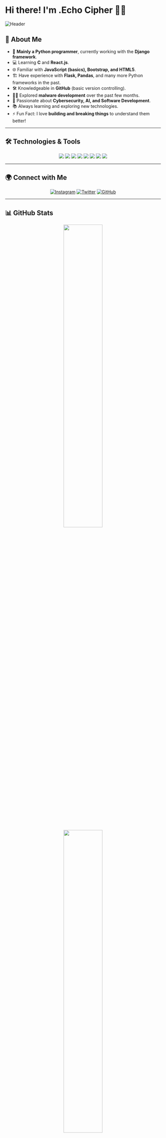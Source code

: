 # Hi there! I'm .Echo Cipher 🚀🔥

![Header](https://capsule-render.vercel.app/api?type=wave&color=gradient&height=150&section=header&text=Welcome%20to%20My%20GitHub!&fontSize=35&fontAlignY=40)

## 🚀 About Me

- 🐍 **Mainly a Python programmer**, currently working with the **Django framework**.
- 💻 Learning **C** and **React.js**.
- 🌐 Familiar with **JavaScript (basics), Bootstrap, and HTML5**.
- 🏗️ Have experience with **Flask, Pandas**, and many more Python frameworks in the past.
- 🛠️ Knowledgeable in **GitHub** (basic version controlling).
- 🕵️‍♂️ Explored **malware development** over the past few months.
- 🎯 Passionate about **Cybersecurity, AI, and Software Development**.
- 📚 Always learning and exploring new technologies.
- ⚡ Fun Fact: I love **building and breaking things** to understand them better!

---

## 🛠️ Technologies & Tools

<p align="center">
<img src="https://img.shields.io/badge/Python-3776AB?style=for-the-badge&logo=python&logoColor=white"> 
<img src="https://img.shields.io/badge/Django-092E20?style=for-the-badge&logo=django&logoColor=white"> 
<img src="https://img.shields.io/badge/Flask-000000?style=for-the-badge&logo=flask&logoColor=white"> 
<img src="https://img.shields.io/badge/JavaScript-F7DF1E?style=for-the-badge&logo=javascript&logoColor=black"> 
<img src="https://img.shields.io/badge/React-61DAFB?style=for-the-badge&logo=react&logoColor=black"> 
<img src="https://img.shields.io/badge/C-A8B9CC?style=for-the-badge&logo=c&logoColor=black"> 
<img src="https://img.shields.io/badge/HTML5-E34F26?style=for-the-badge&logo=html5&logoColor=white"> 
<img src="https://img.shields.io/badge/GitHub-181717?style=for-the-badge&logo=github&logoColor=white"> 
</p>

---

## 🌍 Connect with Me

<p align="center">
<a href="https://www.instagram.com/python_programmer.12" target="_blank"><img src="https://img.shields.io/badge/Instagram-%23E4405F.svg?style=for-the-badge&logo=instagram&logoColor=white" alt="Instagram"></a>
<a href="https://twitter.com/ArpitJasiwa67243" target="_blank"><img src="https://img.shields.io/badge/Twitter-%231DA1F2.svg?style=for-the-badge&logo=twitter&logoColor=white" alt="Twitter"></a>
<a href="https://github.com/Arp1it" target="_blank"><img src="https://img.shields.io/badge/GitHub-181717.svg?style=for-the-badge&logo=github&logoColor=white" alt="GitHub"></a>
</p>

---

## 📊 GitHub Stats

<p align="center">
<img src="https://github-readme-stats.vercel.app/api?username=Arp1it&show_icons=true&theme=radical&hide_border=true" width="50%">
<img src="https://github-readme-streak-stats.herokuapp.com/?user=Arp1it&theme=radical&hide_border=true" width="50%">
</p>

---

## 🏆 GitHub Trophies

<p align="center">
<img src="https://github-profile-trophy.vercel.app/?username=Arp1it&theme=radical&column=7&margin-w=15&margin-h=15" alt="GitHub Trophies" width="100%">
</p>

---

## 💡 Random Dev Quotes

> "Talk is cheap. Show me the code." – Linus Torvalds

> "Any fool can write code that a computer can understand. Good programmers write code that humans can understand." – Martin Fowler

> "Sometimes it pays to stay in bed on Monday rather than spending the rest of the week debugging Monday's code." – Dan Salomon

---

💻 **Keep coding, keep innovating!** 🚀🔥

